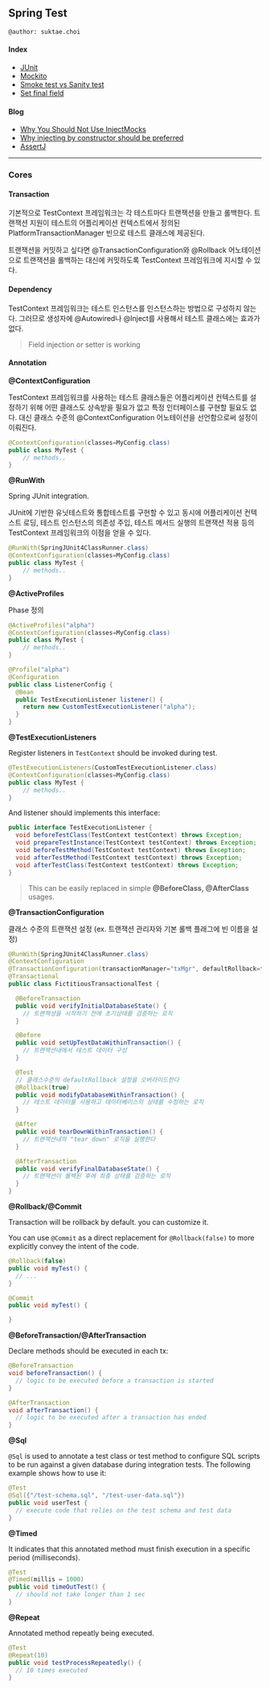 ## Spring Test

```
@author: suktae.choi
```

#### Index

- [JUnit](junit)
- [Mockito](mockito)
- [Smoke test vs Sanity test](smoke-sanity)
- [Set final field](set-final-field)

#### Blog

- [Why You Should Not Use InjectMocks](https://tedvinke.wordpress.com/2014/02/13/mockito-why-you-should-not-use-injectmocks-annotation-to-autowire-fields)
- [Why injecting by constructor should be preferred](http://pillopl.github.io/constructor-injection/)
- [AssertJ](https://www.baeldung.com/introduction-to-assertj)

***

### Cores

#### Transaction

기본적으로 TestContext 프레임워크는 각 테스트마다 트랜잭션을 만들고 롤백한다. 트랜잭션 지원이 테스트의 어플리케이션 컨텍스트에서 정의된 PlatformTransactionManager 빈으로 테스트 클래스에 제공된다.

트랜잭션을 커밋하고 싶다면 @TransactionConfiguration와 @Rollback 어노테이션으로 트랜잭션을 롤백하는 대신에 커밋하도록 TestContext 프레임워크에 지시할 수 있다.

#### Dependency

TestContext 프레임워크는 테스트 인스턴스를 인스턴스하는 방법으로 구성하지 않는다. 그러므로 생성자에 @Autowired나 @Inject를 사용해서 테스트 클래스에는 효과가 없다.

> Field injection or setter is working

#### Annotation

**@ContextConfiguration**

TestContext 프레임워크를 사용하는 테스트 클래스들은 어플리케이션 컨텍스트를 설정하기 위해 어떤 클래스도 상속받을 필요가 없고 특정 인터페이스를 구현할 필요도 없다. 대신 클래스 수준의 @ContextConfiguration 어노테이션을 선언함으로써 설정이 이뤄진다.

```java
@ContextConfiguration(classes=MyConfig.class)
public class MyTest {
	// methods..
}
```

**@RunWith**

Spring JUnit integration. 

JUnit에 기반한 유닛테스트와 통합테스트를 구현할 수 있고 동시에 어플리케이션 컨텍스트 로딩, 테스트 인스턴스의 의존성 주입, 테스트 메서드 실행의 트랜잭션 적용 등의 TestContext 프레임워크의 이점을 얻을 수 있다.

```java
@RunWith(SpringJUnit4ClassRunner.class)
@ContextConfiguration(classes=MyConfig.class)
public class MyTest {
	// methods..
}
```

**@ActiveProfiles**

Phase 정의

```java
@ActiveProfiles("alpha")
@ContextConfiguration(classes=MyConfig.class)
public class MyTest {
	// methods..
}

@Profile("alpha")
@Configuration
public class ListenerConfig {
  @Bean
  public TestExecutionListener listener() {
    return new CustomTestExecutionListener("alpha");
  }
}
```

**@TestExecutionListeners**

Register listeners in `TestContext` should be invoked during test.

```java
@TestExecutionListeners(CustomTestExecutionListener.class) 
@ContextConfiguration(classes=MyConfig.class)
public class MyTest {
	// methods..
}
```

And listener should implements this interface:

```java
public interface TestExecutionListener {
  void beforeTestClass(TestContext testContext) throws Exception;
  void prepareTestInstance(TestContext testContext) throws Exception;
  void beforeTestMethod(TestContext testContext) throws Exception;
  void afterTestMethod(TestContext testContext) throws Exception;
  void afterTestClass(TestContext testContext) throws Exception;
}
```

> This can be easily replaced in simple **@BeforeClass, @AfterClass** usages.

**@TransactionConfiguration**

클래스 수준의 트랜잭션 설정 (ex. 트랜잭션 관리자와 기본 롤백 플래그에 빈 이름을 설정)

```java
@RunWith(SpringJUnit4ClassRunner.class)
@ContextConfiguration
@TransactionConfiguration(transactionManager="txMgr", defaultRollback=false)
@Transactional
public class FictitiousTransactionalTest {

  @BeforeTransaction
  public void verifyInitialDatabaseState() {
    // 트랜잭셩을 시작하기 전에 초기상태를 검증하는 로직
  }

  @Before
  public void setUpTestDataWithinTransaction() {
    // 트랜잭션내에서 테스트 데이터 구성
  }

  @Test
  // 클래스수준의 defaultRollback 설정을 오버라이드한다
  @Rollback(true)
  public void modifyDatabaseWithinTransaction() {
    // 테스트 데이터를 사용하고 데이터베이스의 상태를 수정하는 로직
  }

  @After
  public void tearDownWithinTransaction() {
    // 트랜잭션내의 "tear down" 로직을 실행한다
  }

  @AfterTransaction
  public void verifyFinalDatabaseState() {
    // 트랜잭션이 롤백된 후에 최종 상태를 검증하는 로직
  }
}
```

**@Rollback/@Commit**

Transaction will be rollback by default. you can customize it.

You can use `@Commit` as a direct replacement for `@Rollback(false)` to more explicitly convey the intent of the code.

```java
@Rollback(false)
public void myTest() {
  // ...
}

@Commit
public void myTest() {

}
```

**@BeforeTransaction/@AfterTransaction**

Declare methods should be executed in each tx:

```java
@BeforeTransaction 
void beforeTransaction() {
  // logic to be executed before a transaction is started
}

@AfterTransaction 
void afterTransaction() {
  // logic to be executed after a transaction has ended
}
```

**@Sql**

`@Sql` is used to annotate a test class or test method to configure SQL scripts to be run against a given database during integration tests. The following example shows how to use it:

```java
@Test
@Sql({"/test-schema.sql", "/test-user-data.sql"}) 
public void userTest {
  // execute code that relies on the test schema and test data
}
```

**@Timed**

It indicates that this annotated method must finish execution in a specific period (milliseconds).

```java
@Test
@Timed(millis = 1000)
public void timeOutTest() {
  // should not take longer than 1 sec
}
```

**@Repeat**

Annotated method repeatly being executed.

```java
@Test
@Repeat(10) 
public void testProcessRepeatedly() {
  // 10 times executed
}
```

